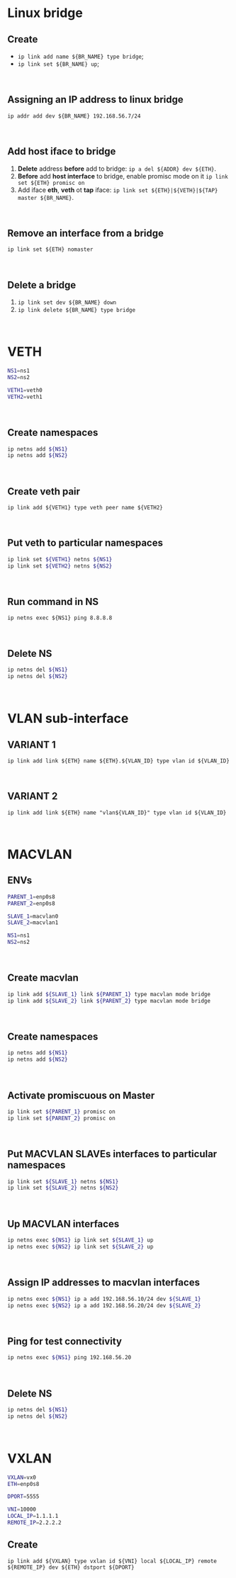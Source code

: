 # Linux bridge
## Create
- `ip link add name ${BR_NAME} type bridge`;
- `ip link set ${BR_NAME} up`;

<br>

## Assigning an IP address to linux bridge
`ip addr add dev ${BR_NAME} 192.168.56.7/24`

<br>

## Add host iface to bridge
1. **Delete** address **before** add to bridge: `ip a del ${ADDR} dev ${ETH}`.
2. **Before** add **host interface** to bridge, enable promisc mode on it
`ip link set ${ETH} promisc on`
3. Add iface **eth**, **veth** ot **tap** iface: `ip link set ${ETH}|${VETH}|${TAP} master ${BR_NAME}`.

<br>

## Remove an interface from a bridge
`ip link set ${ETH} nomaster`

<br>

## Delete a bridge
1. `ip link set dev ${BR_NAME} down`
2. `ip link delete ${BR_NAME} type bridge`

<br>

# VETH
```bash
NS1=ns1
NS2=ns2

VETH1=veth0
VETH2=veth1
```

<br>

## Create namespaces
```bash
ip netns add ${NS1}
ip netns add ${NS2}
```

<br>

## Create veth pair
`ip link add ${VETH1} type veth peer name ${VETH2}`

<br>

## Put veth to particular namespaces
```bash
ip link set ${VETH1} netns ${NS1}
ip link set ${VETH2} netns ${NS2}
```

<br>

## Run command in NS
`ip netns exec ${NS1} ping 8.8.8.8`

<br>

## Delete NS
```bash
ip netns del ${NS1}
ip netns del ${NS2}
```

<br>

# VLAN sub-interface
## VARIANT 1
`ip link add link ${ETH} name ${ETH}.${VLAN_ID} type vlan id ${VLAN_ID}`

<br>

## VARIANT 2
`ip link add link ${ETH} name "vlan${VLAN_ID}" type vlan id ${VLAN_ID}`

<br>

# MACVLAN
## ENVs
```bash
PARENT_1=enp0s8
PARENT_2=enp0s8

SLAVE_1=macvlan0
SLAVE_2=macvlan1

NS1=ns1
NS2=ns2
```

<br>

## Create macvlan
```bash
ip link add ${SLAVE_1} link ${PARENT_1} type macvlan mode bridge
ip link add ${SLAVE_2} link ${PARENT_2} type macvlan mode bridge
```

<br>

## Create namespaces
```bash
ip netns add ${NS1}
ip netns add ${NS2}
```

<br>

## Activate promiscuous on Master
```bash
ip link set ${PARENT_1} promisc on
ip link set ${PARENT_2} promisc on
```

<br>

## Put MACVLAN SLAVEs interfaces to particular namespaces
```bash
ip link set ${SLAVE_1} netns ${NS1}
ip link set ${SLAVE_2} netns ${NS2}
```

<br>

## Up MACVLAN interfaces
```bash
ip netns exec ${NS1} ip link set ${SLAVE_1} up
ip netns exec ${NS2} ip link set ${SLAVE_2} up
```

<br>

## Assign IP addresses to macvlan interfaces
```bash
ip netns exec ${NS1} ip a add 192.168.56.10/24 dev ${SLAVE_1}
ip netns exec ${NS2} ip a add 192.168.56.20/24 dev ${SLAVE_2}
```

<br>

## Ping for test connectivity
```bash
ip netns exec ${NS1} ping 192.168.56.20
```

<br>

## Delete NS
```bash
ip netns del ${NS1}
ip netns del ${NS2}
```

<br>

# VXLAN
```bash
VXLAN=vx0
ETH=enp0s8

DPORT=5555

VNI=10000
LOCAL_IP=1.1.1.1
REMOTE_IP=2.2.2.2
```

## Create
`ip link add ${VXLAN} type vxlan id ${VNI} local ${LOCAL_IP} remote ${REMOTE_IP} dev ${ETH} dstport ${DPORT}`
